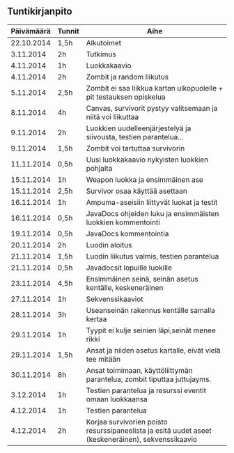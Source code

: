 ## Tuntikirjanpito

Päivämäärä | Tunnit | Aihe
-----------|--------|-----
22.10.2014 | 1,5h | Alkutoimet
3.11.2014 | 2h | Tutkimus
4.11.2014 | 1h | Luokkakaavio
4.11.2014 | 2h | Zombit ja random liikutus
5.11.2014 | 2,5h | Zombit ei saa liikkua kartan ulkopuolelle + pit testauksen opiskelua
8.11.2014 | 4h | Canvas, survivorit pystyy valitsemaan ja niitä voi liikuttaa
9.11.2014 | 2h | Luokkien uudelleenjärjestelyä ja siivousta, testien parantelua...
9.11.2014 | 1,5h | Zombit voi tartuttaa survivorin
11.11.2014 | 0,5h | Uusi luokkakaavio nykyisten luokkien pohjalta
15.11.2014 | 1h | Weapon luokka ja ensimmäinen ase
15.11.2014 | 2,5h | Survivor osaa käyttää asettaan
16.11.2014 | 1h | Ampuma-aseisiin liittyvät luokat ja testit
16.11.2014 | 0,5h | JavaDocs ohjeiden luku ja ensimmäisten luokkien kommentointi
19.11.2014 | 0,5h | JavaDocs kommentointia
20.11.2014 | 2h | Luodin aloitus
21.11.2014 | 1,5h | Luodin liikutus valmis, testien parantelua
21.11.2014 | 0,5h | Javadocsit lopuille luokille
23.11.2014 | 4,5h | Ensimmäinen seinä, seinän asetus kentälle, keskeneräinen
27.11.2014 | 1h | Sekvenssikaaviot
28.11.2014 | 3h | Useanseinän rakennus kentälle samalla kertaa
29.11.2014 | 1h | Tyypit ei kulje seinien läpi,seinät menee rikki
29.11.2014 | 1,5h | Ansat ja niiden asetus kartalle, eivät vielä tee mitään
30.11.2014 | 8h | Ansat toimimaan, käyttöliittymän parantelua, zombit tiputtaa juttujayms.
3.12.2014 | 1h | Testien parantelua ja resurssi eventit omaan luokkaansa
4.12.2014 | 1h | Testien parantelua
4.12.2014 | 2h | Korjaa survivorien poisto resurssipaneelista ja esitä uudet aseet (keskeneräinen), sekvenssikaavio